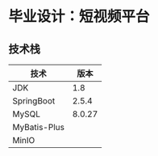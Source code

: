 # 毕业设计：短视频平台

## 技术栈

| 技术       | 版本   |
| ---------- | ------ |
| JDK        | 1.8    |
| SpringBoot | 2.5.4  |
| MySQL      | 8.0.27 |
| MyBatis-Plus  |  |
| MinIO  |  |
